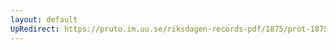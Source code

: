 ```yaml
---
layout: default
UpRedirect: https://pruto.im.uu.se/riksdagen-records-pdf/1875/prot-1875--ak--040.pdf
---
```

